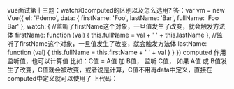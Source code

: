 vue面试第十三题：watch和computed的区别以及怎么选用?
答：var vm = new Vue({
el: '#demo',
data: {
firstName: 'Foo',
lastName: 'Bar',
fullName: 'Foo Bar'
},
watch: {
//监听了firstName这个对象，一旦值发生了改变，就会触发方法体
firstName: function (val) {
this.fullName = val + ' ' + this.lastName
},
//监听了firstName这个对象，一旦值发生了改变，就会触发方法体
lastName: function (val) {
this.fullName = this.firstName + ' ' + val
}
}
})
computed 作用 监听值，也可以计算值
比如：C值 = A值 加 B值，
监听 C值， 如果 A值 或 B值发生了改变，C值就会被改变，或者说是计算，C值不用再data中定义，直接在computed中定义就可以使用了
上代码：
<template>     
<div>         
<input type="text" v-model="firstName">         
<p>{{firstName}}</p>         
<input type="text" v-model="lastName">        
<p>{{lastName}}</p>         
<p>{{fullName}}</p>     
</div> 
</template> 
<script>     
// 定义全局过滤器     
export default {         
data () {             
// data中指定两个参数             
return {                 
firstName: 123,                 
lastName: 456,             
}         
},         
computed: {             
// 定义并监听fullName，             
// fullName的值 引用了 firstName 和 lastName             
// fullName的引用发生了改变，就会触发方法体             
fullName: function () {                 
return +this.firstName + +this.lastName             
}         
},           
mounted () {             
this.init();         
}     
} 
</script>
